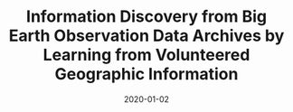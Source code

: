 ---
date: 2020-01-02
code: IDEAL-VGI
title: Information Discovery from Big Earth Observation Data Archives by Learning from Volunteered Geographic Information
abstract:

text: |
    IDEAL-VGI is funded by the German Research Foundation for the period 2019-2022 under the Priority Programme “Volunteered Geographic Information (VGI): Interpretation, Visualisation and Social Computing” [SPP 1894]. The IDEAL-VGI project contributes to the following research domain indicated in the priority programme: information retrieval and analysis of VGI (machine learning and algorithmic interpretation for VGI and quality assessment of VGI).

main_page_image: ideal-vgi-logo.png

---